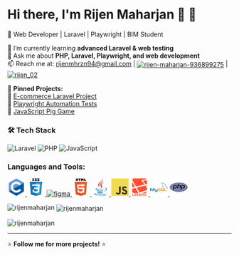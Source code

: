 # Hi there, I'm Rijen Maharjan 👋 👋

🚀 Web Developer | Laravel | Playwright | BIM Student

🌱 I’m currently learning **advanced Laravel & web testing**  
💬 Ask me about **PHP, Laravel, Playwright, and web development**  
📫 Reach me at: rijenmhrzn94@gmail.com  |  <a href="https://linkedin.com/in/rijen-maharjan-936899275" target="blank"><img align="center" src="https://raw.githubusercontent.com/rahuldkjain/github-profile-readme-generator/master/src/images/icons/Social/linked-in-alt.svg" alt="rijen-maharjan-936899275" height="20" width="20" /></a> |  <a href="https://instagram.com/rijen_02" target="blank"><img align="center" src="https://raw.githubusercontent.com/rahuldkjain/github-profile-readme-generator/master/src/images/icons/Social/instagram.svg" alt="rijen_02" height="20" width="20" /></a>

📌 **Pinned Projects:**  
🔹 [E-commerce Laravel Project](https://github.com/RijenMaharjan/ecommerce)  
🔹 [Playwright Automation Tests](https://github.com/RijenMaharjan/QA-test)  
🔹 [JavaScript Pig Game](https://github.com/RijenMaharjan/The-Pig-Game)

### 🛠 Tech Stack  
![Laravel](https://img.shields.io/badge/Laravel-F55247?style=flat&logo=laravel&logoColor=white)  ![PHP](https://img.shields.io/badge/PHP-777BB4?style=flat&logo=php&logoColor=white)  ![JavaScript](https://img.shields.io/badge/JavaScript-F7DF1E?style=flat&logo=javascript&logoColor=black)  

<h3 align="left">Languages and Tools:</h3>
<p align="left"> <a href="https://www.cprogramming.com/" target="_blank" rel="noreferrer"> <img src="https://raw.githubusercontent.com/devicons/devicon/master/icons/c/c-original.svg" alt="c" width="40" height="40"/> </a> <a href="https://www.w3schools.com/css/" target="_blank" rel="noreferrer"> <img src="https://raw.githubusercontent.com/devicons/devicon/master/icons/css3/css3-original-wordmark.svg" alt="css3" width="40" height="40"/> </a> <a href="https://www.figma.com/" target="_blank" rel="noreferrer"> <img src="https://www.vectorlogo.zone/logos/figma/figma-icon.svg" alt="figma" width="40" height="40"/> </a> <a href="https://www.w3.org/html/" target="_blank" rel="noreferrer"> <img src="https://raw.githubusercontent.com/devicons/devicon/master/icons/html5/html5-original-wordmark.svg" alt="html5" width="40" height="40"/> </a> <a href="https://www.java.com" target="_blank" rel="noreferrer"> <img src="https://raw.githubusercontent.com/devicons/devicon/master/icons/java/java-original.svg" alt="java" width="40" height="40"/> </a>
 <a href="https://developer.mozilla.org/en-US/docs/Web/JavaScript" target="_blank" rel="noreferrer"> <img src="https://raw.githubusercontent.com/devicons/devicon/master/icons/javascript/javascript-original.svg" alt="javascript" width="40" height="40"/> </a> <a href="https://laravel.com/" target="_blank" rel="noreferrer"> <img src="https://raw.githubusercontent.com/devicons/devicon/master/icons/laravel/laravel-plain-wordmark.svg" alt="laravel" width="40" height="40"/> </a> <a href="https://www.mysql.com/" target="_blank" rel="noreferrer"> <img src="https://raw.githubusercontent.com/devicons/devicon/master/icons/mysql/mysql-original-wordmark.svg" alt="mysql" width="40" height="40"/> </a> <a href="https://www.php.net" target="_blank" rel="noreferrer"> <img src="https://raw.githubusercontent.com/devicons/devicon/master/icons/php/php-original.svg" alt="php" width="40" height="40"/> </a> </p>
 
<p><img align="left" src="https://github-readme-stats.vercel.app/api/top-langs?username=rijenmaharjan&show_icons=true&locale=en&layout=compact" alt="rijenmaharjan" /></p>

<p>&nbsp;<img align="center" src="https://github-readme-stats.vercel.app/api?username=rijenmaharjan&show_icons=true&locale=en" alt="rijenmaharjan" /></p>

<p><img align="center" src="https://github-readme-streak-stats.herokuapp.com/?user=rijenmaharjan&" alt="rijenmaharjan" /></p>
<hr/>
<!-- <p align="left"> <img src="https://komarev.com/ghpvc/?username=rijenmaharjan&label=Profile%20views&color=0e75b6&style=flat" alt="rijenmaharjan" /> </p> -->

 ⭐ **Follow me for more projects!** ⭐

  








